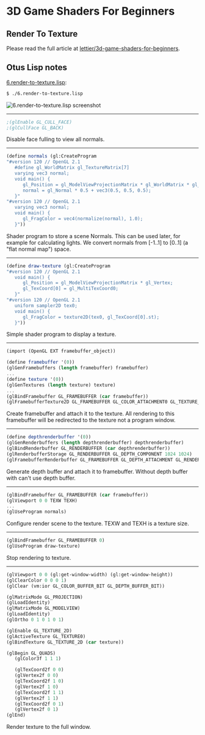 # 3D Game Shaders For Beginners

## Render To Texture

Please read the full article at [lettier/3d-game-shaders-for-beginners](https://github.com/lettier/3d-game-shaders-for-beginners/blob/master/sections/render-to-texture.md).

## Otus Lisp notes

[6.render-to-texture.lisp](../6.render-to-texture.lisp):
```bash
$ ./6.render-to-texture.lisp
```

![6.render-to-texture.lisp screenshot](https://i.imgur.com/EUKcLLo.png)

---
```scheme
;(glEnable GL_CULL_FACE)
;(glCullFace GL_BACK)
```

Disable face fulling to view all normals.

---

```scheme
(define normals (gl:CreateProgram
"#version 120 // OpenGL 2.1
   #define gl_WorldMatrix gl_TextureMatrix[7]
   varying vec3 normal;
   void main() {
      gl_Position = gl_ModelViewProjectionMatrix * gl_WorldMatrix * gl_Vertex;
      normal = gl_Normal * 0.5 + vec3(0.5, 0.5, 0.5);
   }"
"#version 120 // OpenGL 2.1
   varying vec3 normal;
   void main() {
      gl_FragColor = vec4(normalize(normal), 1.0);
   }"))
```

Shader program to store a scene Normals. This can be used later, for example for calculating lights. We convert normals from [-1..1] to [0..1] (a "flat normal map") space.

---
```scheme
(define draw-texture (gl:CreateProgram
"#version 120 // OpenGL 2.1
   void main() {
      gl_Position = gl_ModelViewProjectionMatrix * gl_Vertex;
      gl_TexCoord[0] = gl_MultiTexCoord0;
   }"
"#version 120 // OpenGL 2.1
   uniform sampler2D tex0;
   void main() {
      gl_FragColor = texture2D(tex0, gl_TexCoord[0].st);
   }"))
```

Simple shader program to display a texture.

---

```scheme
(import (OpenGL EXT framebuffer_object))

(define framebuffer '(0))
(glGenFramebuffers (length framebuffer) framebuffer)
...
(define texture '(0))
(glGenTextures (length texture) texture)
...
(glBindFramebuffer GL_FRAMEBUFFER (car framebuffer))
(glFramebufferTexture2D GL_FRAMEBUFFER GL_COLOR_ATTACHMENT0 GL_TEXTURE_2D (car texture) 0)
```

Create framebuffer and attach it to the texture. All rendering to this framebuffer will be redirected to the texture not a program window.

---

```scheme
(define depthrenderbuffer '(0))
(glGenRenderbuffers (length depthrenderbuffer) depthrenderbuffer)
(glBindRenderbuffer GL_RENDERBUFFER (car depthrenderbuffer))
(glRenderbufferStorage GL_RENDERBUFFER GL_DEPTH_COMPONENT 1024 1024)
(glFramebufferRenderbuffer GL_FRAMEBUFFER GL_DEPTH_ATTACHMENT GL_RENDERBUFFER (car depthrenderbuffer))
```

Generate depth buffer and attach it to framebuffer. Without depth buffer with can't use depth buffer.

---

```scheme
(glBindFramebuffer GL_FRAMEBUFFER (car framebuffer))
(glViewport 0 0 TEXW TEXH)
...
(glUseProgram normals)

```

Configure render scene to the texture. TEXW and TEXH is a texture size.

---

```scheme
(glBindFramebuffer GL_FRAMEBUFFER 0)
(glUseProgram draw-texture)
```

Stop rendering to texture.

---
```scheme
(glViewport 0 0 (gl:get-window-width) (gl:get-window-height))
(glClearColor 0 0 0 1)
(glClear (vm:ior GL_COLOR_BUFFER_BIT GL_DEPTH_BUFFER_BIT))

(glMatrixMode GL_PROJECTION)
(glLoadIdentity)
(glMatrixMode GL_MODELVIEW)
(glLoadIdentity)
(glOrtho 0 1 0 1 0 1)

(glEnable GL_TEXTURE_2D)
(glActiveTexture GL_TEXTURE0)
(glBindTexture GL_TEXTURE_2D (car texture))

(glBegin GL_QUADS)
   (glColor3f 1 1 1)

   (glTexCoord2f 0 0)
   (glVertex2f 0 0)
   (glTexCoord2f 1 0)
   (glVertex2f 1 0)
   (glTexCoord2f 1 1)
   (glVertex2f 1 1)
   (glTexCoord2f 0 1)
   (glVertex2f 0 1)
(glEnd)
```

Render texture to the full window.